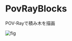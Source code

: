 # PovRayBlocks
POV-Rayで積み木を描画

![fig](https://user-images.githubusercontent.com/4960850/56018948-6d9ef400-5d3e-11e9-97b5-be529015a645.png)
